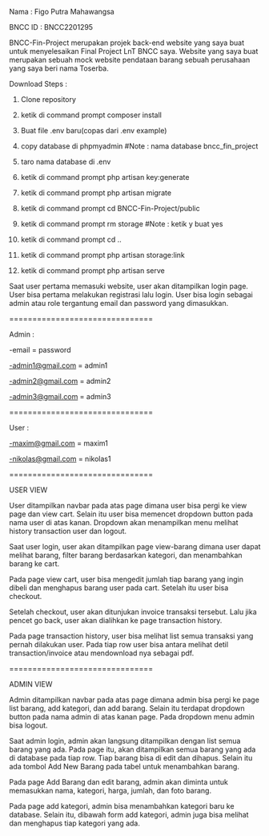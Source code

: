 Nama : Figo Putra Mahawangsa

BNCC ID : BNCC2201295

BNCC-Fin-Project merupakan projek back-end website yang saya buat untuk menyelesaikan Final Project LnT BNCC saya. Website yang saya buat merupakan sebuah mock website pendataan barang sebuah perusahaan yang saya beri nama Toserba.

Download Steps :

1. Clone repository

2. ketik di command prompt composer install

3. Buat file .env baru(copas dari .env example)

4. copy database di phpmyadmin #Note : nama database bncc_fin_project

5. taro nama database di .env

6. ketik di command prompt php artisan key:generate

7. ketik di command prompt php artisan migrate

8. ketik di command prompt cd BNCC-Fin-Project/public

9. ketik di command prompt rm storage #Note : ketik y buat yes

10. ketik di command prompt cd ..

11. ketik di command prompt php artisan storage:link

12. ketik di command prompt php artisan serve

Saat user pertama memasuki website, user akan ditampilkan login page. User bisa pertama melakukan registrasi lalu login. User bisa login sebagai admin atau role tergantung email dan password yang dimasukkan.

===============================

Admin :

-email = password

-admin1@gmail.com = admin1

-admin2@gmail.com = admin2

-admin3@gmail.com = admin3

===============================

User :

-maxim@gmail.com = maxim1

-nikolas@gmail.com = nikolas1

===============================

USER VIEW

User ditampilkan navbar pada atas page dimana user bisa pergi ke view page dan view cart. Selain itu user bisa memencet dropdown button pada nama user di atas kanan. Dropdown akan menampilkan menu melihat history transaction user dan logout.

Saat user login, user akan ditampilkan page view-barang dimana user dapat melihat barang, filter barang berdasarkan kategori, dan menambahkan barang ke cart.

Pada page view cart, user bisa mengedit jumlah tiap barang yang ingin dibeli dan menghapus barang user pada cart. Setelah itu user bisa checkout.

Setelah checkout, user akan ditunjukan invoice transaksi tersebut. Lalu jika pencet go back, user akan dialihkan ke page transaction history.

Pada page transaction history, user bisa melihat list semua transaksi yang pernah dilakukan user. Pada tiap row user bisa antara melihat detil transaction/invoice atau mendownload nya sebagai pdf.

===============================

ADMIN VIEW

Admin ditampilkan navbar pada atas page dimana admin bisa pergi ke page list barang, add kategori, dan add barang. Selain itu terdapat dropdown button pada nama admin di atas kanan page. Pada dropdown menu admin bisa logout.

Saat admin login, admin akan langsung ditampilkan dengan list semua barang yang ada. Pada page itu, akan ditampilkan semua barang yang ada di database pada tiap row. Tiap barang bisa di edit dan dihapus. Selain itu ada tombol Add New Barang pada tabel untuk menambahkan barang.

Pada page Add Barang dan edit barang, admin akan diminta untuk memasukkan nama, kategori, harga, jumlah, dan foto barang. 

Pada page add kategori, admin bisa menambahkan kategori baru ke database. Selain itu, dibawah form add kategori, admin juga bisa melihat dan menghapus tiap kategori yang ada.
